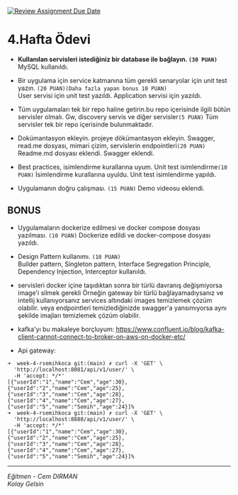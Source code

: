 [![Review Assignment Due Date](https://classroom.github.com/assets/deadline-readme-button-24ddc0f5d75046c5622901739e7c5dd533143b0c8e959d652212380cedb1ea36.svg)](https://classroom.github.com/a/t218cK-M)
# 4.Hafta Ödevi
- **Kullanılan servisleri istediğiniz bir database ile bağlayın. `(30 PUAN)`** \
MySQL kullanıldı.

- Bir uygulama için service katmanına tüm gerekli senaryolar için unit test yazın. `(20 PUAN)(Daha fazla yapan bonus 10 PUAN)` \
User servisi için unit test yazıldı. Application servisi için yazıldı.

- Tüm uygulamaları tek bir repo haline getirin.bu repo içerisinde ilgili bütün servisler olmalı. Gw, discovery servis ve diğer servisler`(5 PUAN)`
Tüm servisler tek bir repo içerisinde bulunmaktadır.
- Dokümantasyon ekleyin. projeye dökümantasyon ekleyin. Swagger, read.me dosyası, mimari çizim, servislerin
  endpointleri`(20 PUAN)`
Readme.md dosyası eklendi. Swagger eklendi.
- Best practices, isimlendirme kurallarına uyum. Unit test isimlendirme`(10 PUAN)`
İsimlendirme kurallarına uyuldu. Unit test isimlendirme yapıldı.
- Uygulamanın doğru çalışması. `(15 PUAN)`
Demo videosu eklendi.
## BONUS
- Uygulamaların dockerize edilmesi ve docker compose dosyası yazılması. `(10 PUAN)`
Dockerize edildi ve docker-compose dosyası yazıldı.
- Design Pattern kullanımı. `(10 PUAN)`\
Builder pattern, Singleton pattern, Interface Segregation Principle, Dependency Injection, Interceptor kullanıldı.


- servisleri docker içine taşıdıktan sonra bir türlü davranış değişmiyorsa image'i silmek gerekli Örneğin gateway bir türlü bağlayamadıysanız ve intellij kullanıyorsanız services altındaki images temizlemek çözüm olabilir. veya endpointleri temizlediğinizde swagger'a yansımıyorsa aynı şekilde imajları temizlemek çözüm olabilir.
- kafka'yı bu makaleye borçluyum: https://www.confluent.io/blog/kafka-client-cannot-connect-to-broker-on-aws-on-docker-etc/

- Api gateway:
```shell
➜  week-4-rsemihkoca git:(main) ✗ curl -X 'GET' \
  'http://localhost:8081/api/v1/user/' \
  -H 'accept: */*'
[{"userId":"1","name":"Cem","age":30},{"userId":"2","name":"Cem","age":25},{"userId":"3","name":"Cem","age":28},{"userId":"4","name":"Cem","age":27},{"userId":"5","name":"Semih","age":24}]%                      
➜  week-4-rsemihkoca git:(main) ✗ curl -X 'GET' \
  'http://localhost:8888/api/v1/user/' \
  -H 'accept: */*'
[{"userId":"1","name":"Cem","age":30},{"userId":"2","name":"Cem","age":25},{"userId":"3","name":"Cem","age":28},{"userId":"4","name":"Cem","age":27},{"userId":"5","name":"Semih","age":24}]%  
```

---
*Eğitmen - Cem DIRMAN*  
*Kolay Gelsin*
